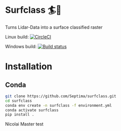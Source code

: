 # Surfclass 🏄🌴
Turns Lidar-Data into a surface classified raster

Linux build: [![CircleCI](https://circleci.com/gh/Septima/surfclass/tree/master.svg?style=svg)](https://circleci.com/gh/Septima/surfclass/tree/master)

Windows build: [![Build status](https://ci.appveyor.com/api/projects/status/j2rju86qvrg8t5jy/branch/master?svg=true)](https://ci.appveyor.com/project/Septima/surfclass/branch/master)

# Installation

## Conda

```bash
git clone https://github.com/Septima/surfclass.git
cd surfclass
conda env create -n surfclass -f environment.yml
conda activate surfclass
pip install .
```

Nicolai Master test
